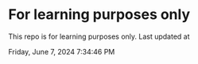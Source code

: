 # For learning purposes only
This repo is for learning purposes only.
Last updated at

Friday, June 7, 2024 7:34:46 PM

